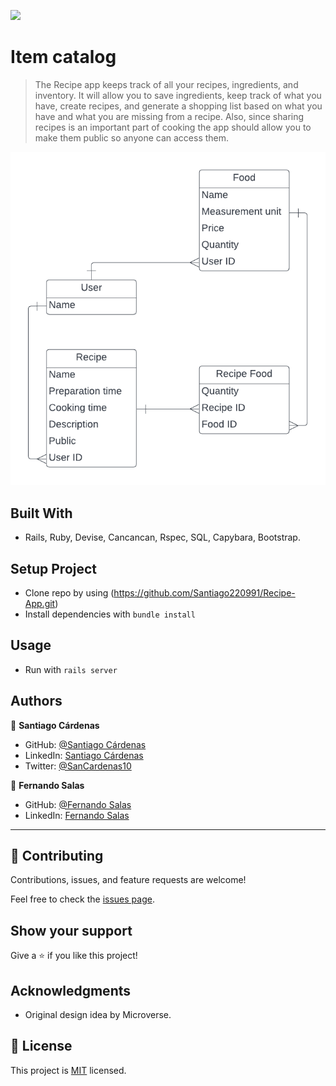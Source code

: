 ![](https://img.shields.io/badge/Microverse-blueviolet)

# Item catalog

> The Recipe app keeps track of all your recipes, ingredients, and inventory. It will allow you to save ingredients, keep track of what you have, create recipes, and generate a shopping list based on what you have and what you are missing from a recipe. Also, since sharing recipes is an important part of cooking the app should allow you to make them public so anyone can access them.

<img src="./recipe_erd_2_members.png" alt="ERD Recipe Catalog" />

## Built With

- Rails, Ruby, Devise, Cancancan, Rspec, SQL, Capybara, Bootstrap.

## Setup Project
- Clone repo by using (https://github.com/Santiago220991/Recipe-App.git)
- Install dependencies with `bundle install`

## Usage
- Run with `rails server`

## Authors

👤 **Santiago Cárdenas**

- GitHub: [@Santiago Cárdenas](https://github.com/Santiago220991)
- LinkedIn: [Santiago Cárdenas](https://www.linkedin.com/in/alexandersantiagocardenas/)
- Twitter: [@SanCardenas10](https://twitter.com/SanCardenas10)

👤 **Fernando Salas**

- GitHub: [@Fernando Salas](https://github.com/LuisSalas94)
- LinkedIn: [Fernando Salas](https://www.linkedin.com/in/luisfernandosalasgave/)

---

## 🤝 Contributing

Contributions, issues, and feature requests are welcome!

Feel free to check the [issues page](https://github.com/Santiago220991/Recipe-App/issues).

## Show your support

Give a ⭐️ if you like this project!

## Acknowledgments

- Original design idea by Microverse.

## 📝 License

This project is [MIT](./MIT.md) licensed.
